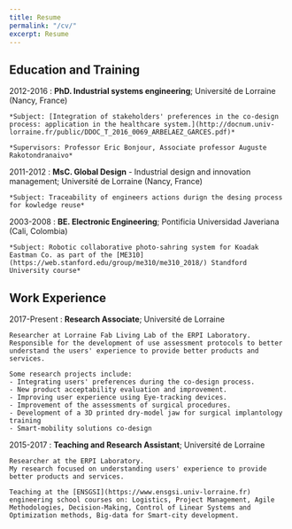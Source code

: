 ```yaml
---
title: Resume
permalink: "/cv/"
excerpt: Resume
---
```

## Education and Training

2012-2016
:   **PhD. Industrial systems engineering**; Université de Lorraine (Nancy, France)

    *Subject: [Integration of stakeholders' preferences in the co-design process: application in the healthcare system.](http://docnum.univ-lorraine.fr/public/DDOC_T_2016_0069_ARBELAEZ_GARCES.pdf)* 
    
    *Supervisors: Professor Eric Bonjour, Associate professor Auguste Rakotondranaivo*

2011-2012
: 	**MsC. Global Design** - Industrial design and innovation management; Université de Lorraine (Nancy, France)

	*Subject: Traceability of engineers actions durign the desing process for kowledge reuse*

2003-2008
: 	**BE. Electronic Engineering**; Pontificia Universidad Javeriana (Cali, Colombia)

	*Subject: Robotic collaborative photo-sahring system for Koadak Eastman Co. as part of the [ME310](https://web.stanford.edu/group/me310/me310_2018/) Standford University course*

## Work Experience

2017-Present
:	**Research Associate**; Université de Lorraine

	Researcher at Lorraine Fab Living Lab of the ERPI Laboratory.
	Responsible for the development of use assessment protocols to better understand the users' experience to provide better products and services. 
	
	Some research projects include:
	- Integrating users' preferences during the co-design process.
	- New product acceptability evaluation and improvement. 
	- Improving user experience using Eye-tracking devices.
	- Improvement of the assessments of surgical procedures.
	- Development of a 3D printed dry-model jaw for surgical implantology training
	- Smart-mobility solutions co-design

2015-2017
:	**Teaching and Research Assistant**; Université de Lorraine

	Researcher at the ERPI Laboratory.
	My research focused on understanding users' experience to provide better products and services. 
	
	Teaching at the [ENSGSI](https://www.ensgsi.univ-lorraine.fr) engineering school courses on: Logistics, Project Management, Agile Methodologies, Decision-Making, Control of Linear Systems and Optimization methods, Big-data for Smart-city development.

